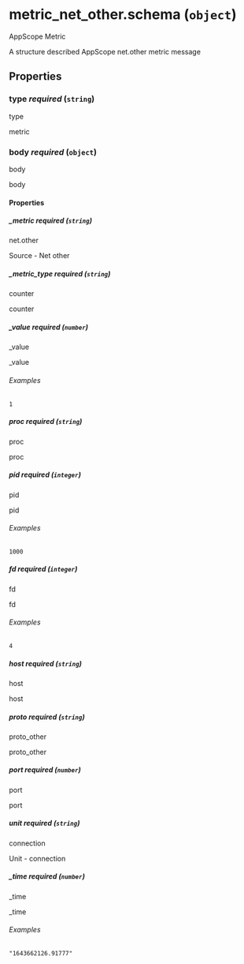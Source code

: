 # metric_net_other.schema (`object`)

AppScope Metric

A structure described AppScope net.other metric message

## Properties

### type _required_ (`string`)

type

metric

### body _required_ (`object`)

body

body

#### Properties

##### _metric _required_ (`string`)

net.other

Source - Net other

##### _metric_type _required_ (`string`)

counter

counter

##### _value _required_ (`number`)

_value

_value

###### Examples

`1`

##### proc _required_ (`string`)

proc

proc

##### pid _required_ (`integer`)

pid

pid

###### Examples

`1000`

##### fd _required_ (`integer`)

fd

fd

###### Examples

`4`

##### host _required_ (`string`)

host

host

##### proto _required_ (`string`)

proto_other

proto_other

##### port _required_ (`number`)

port

port

##### unit _required_ (`string`)

connection

Unit - connection

##### _time _required_ (`number`)

_time

_time

###### Examples

`"1643662126.91777"`

